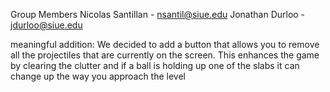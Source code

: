Group Members
  Nicolas Santillan - nsantil@siue.edu
  Jonathan Durloo - jdurloo@siue.edu

  meaningful addition:
    We decided to add a button that allows you to remove all the projectiles that are currently on the screen. This enhances the game by clearing the clutter and if a ball is holding up one of the slabs it can change up the way you approach the level
